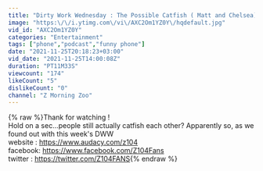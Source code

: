 ```yaml
---
title: "Dirty Work Wednesday : The Possible Catfish ( Matt and Chelsea)"
image: "https:\/\/i.ytimg.com\/vi\/AXC2Om1YZ0Y\/hqdefault.jpg"
vid_id: "AXC2Om1YZ0Y"
categories: "Entertainment"
tags: ["phone","podcast","funny phone"]
date: "2021-11-25T20:18:23+03:00"
vid_date: "2021-11-25T14:00:08Z"
duration: "PT11M33S"
viewcount: "174"
likeCount: "5"
dislikeCount: "0"
channel: "Z Morning Zoo"
---
```

{% raw %}Thank for watching !<br />Hold on a sec...people still actually catfish each other? Apparently so, as we found out with this week's DWW<br />website   :  <a rel="nofollow" target="blank" href="https://www.audacy.com/z104">https://www.audacy.com/z104</a><br />facebook:  <a rel="nofollow" target="blank" href="https://www.facebook.com/Z104Fans">https://www.facebook.com/Z104Fans</a><br />twitter      : <a rel="nofollow" target="blank" href="https://twitter.com/Z104FANS">https://twitter.com/Z104FANS</a>{% endraw %}
